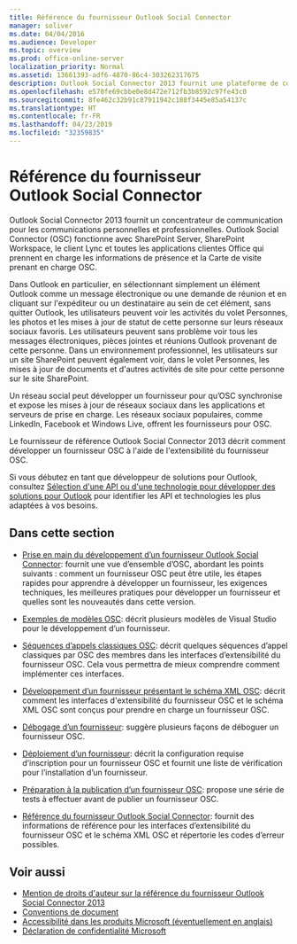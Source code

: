 ```yaml
---
title: Référence du fournisseur Outlook Social Connector
manager: soliver
ms.date: 04/04/2016
ms.audience: Developer
ms.topic: overview
ms.prod: office-online-server
localization_priority: Normal
ms.assetid: 13661393-adf6-4870-86c4-303262317675
description: Outlook Social Connector 2013 fournit une plateforme de communications pour les communications personnelles et professionnelles.
ms.openlocfilehash: e570fe69cbbe0e8d472e712fb3b8592c97fe43c0
ms.sourcegitcommit: 8fe462c32b91c87911942c188f3445e85a54137c
ms.translationtype: HT
ms.contentlocale: fr-FR
ms.lasthandoff: 04/23/2019
ms.locfileid: "32359835"
---
```

# <a name="outlook-social-connector-provider-reference"></a>Référence du fournisseur Outlook Social Connector

Outlook Social Connector 2013 fournit un concentrateur de communication pour les communications personnelles et professionnelles. Outlook Social Connector (OSC) fonctionne avec SharePoint Server, SharePoint Workspace, le client Lync et toutes les applications clientes Office qui prennent en charge les informations de présence et la Carte de visite prenant en charge OSC. 

Dans Outlook en particulier, en sélectionnant simplement un élément Outlook comme un message électronique ou une demande de réunion et en cliquant sur l'expéditeur ou un destinataire au sein de cet élément, sans quitter Outlook, les utilisateurs peuvent voir les activités du volet Personnes, les photos et les mises à jour de statut de cette personne sur leurs réseaux sociaux favoris. Les utilisateurs peuvent sans problème voir tous les messages électroniques, pièces jointes et réunions Outlook provenant de cette personne. Dans un environnement professionnel, les utilisateurs sur un site SharePoint peuvent également voir, dans le volet Personnes, les mises à jour de documents et d'autres activités de site pour cette personne sur le site SharePoint.
  
Un réseau social peut développer un fournisseur pour qu’OSC synchronise et expose les mises à jour de réseaux sociaux dans les applications et serveurs de prise en charge. Les réseaux sociaux populaires, comme LinkedIn, Facebook et Windows Live, offrent les fournisseurs pour OSC. 
  
Le fournisseur de référence Outlook Social Connector 2013 décrit comment développer un fournisseur OSC à l'aide de l'extensibilité du fournisseur OSC. 
  
Si vous débutez en tant que développeur de solutions pour Outlook, consultez [Sélection d'une API ou d'une technologie pour développer des solutions pour Outlook](../selecting-an-api-or-technology-for-developing-solutions-for-outlook.md) pour identifier les API et technologies les plus adaptées à vos besoins. 
  
## <a name="in-this-section"></a>Dans cette section

- [Prise en main du développement d’un fournisseur Outlook Social Connector](getting-started-with-developing-an-outlook-social-connector-provider.md): fournit une vue d’ensemble d’OSC, abordant les points suivants : comment un fournisseur OSC peut être utile, les étapes rapides pour apprendre à développer un fournisseur, les exigences techniques, les meilleures pratiques pour développer un fournisseur et quelles sont les nouveautés dans cette version.
    
- [Exemples de modèles OSC](osc-sample-templates.md): décrit plusieurs modèles de Visual Studio pour le développement d’un fournisseur.
    
- [Séquences d’appels classiques OSC](osc-typical-calling-sequences.md): décrit quelques séquences d’appel classiques par OSC des membres dans les interfaces d’extensibilité du fournisseur OSC. Cela vous permettra de mieux comprendre comment implémenter ces interfaces.
    
- [Développement d’un fournisseur présentant le schéma XML OSC](developing-a-provider-with-the-osc-xml-schema.md): décrit comment les interfaces d'extensibilité du fournisseur OSC et le schéma XML OSC sont conçus pour prendre en charge un fournisseur OSC.
    
- [Débogage d’un fournisseur](debugging-a-provider.md): suggère plusieurs façons de déboguer un fournisseur OSC.
    
- [Déploiement d’un fournisseur](deploying-a-provider.md): décrit la configuration requise d’inscription pour un fournisseur OSC et fournit une liste de vérification pour l’installation d’un fournisseur.
    
- [Préparation à la publication d’un fournisseur OSC](getting-ready-to-release-an-osc-provider.md): propose une série de tests à effectuer avant de publier un fournisseur OSC.
    
- [Référence du fournisseur Outlook Social Connector](outlook-social-connector-provider-reference-0.md): fournit des informations de référence pour les interfaces d’extensibilité du fournisseur OSC et le schéma XML OSC et répertorie les codes d’erreur possibles.
    
## <a name="see-also"></a>Voir aussi

- [Mention de droits d'auteur sur la référence du fournisseur Outlook Social Connector 2013](outlook-social-connector-2013-provider-reference-copyright-notice.md) 
- [Conventions de document](https://msdn.microsoft.com/office/aa905365.aspx)   
- [Accessibilité dans les produits Microsoft (éventuellement en anglais)](https://www.microsoft.com/enable/products/default.aspx)  
- [Déclaration de confidentialité Microsoft](https://privacy.microsoft.com/fr-FR/privacystatement)
    

